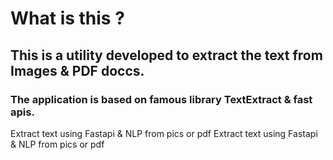 # What is this ?
## This is a utility developed to extract the text from Images & PDF doccs. 
### The application is based on famous library TextExtract & fast apis.
Extract text using Fastapi &amp; NLP from pics or pdf
Extract text using Fastapi & NLP from pics or pdf
